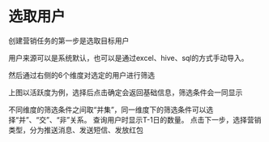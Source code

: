 # 选取用户
创建营销任务的第一步是选取目标用户

用户来源可以是系统默认，也可以是通过excel、hive、sql的方式手动导入。

然后通过右侧的6个维度对选定的用户进行筛选

上图以活跃度为例，选择后点击确定会返回基础信息，筛选条件会一同显示

不同维度的筛选条件之间取“并集”，同一维度下的筛选条件可以选择“并”、“交”、“非”关系。
查询用户时显示T-1日的数量。
点击下一步，选择营销类型，分为推送消息、发送短信、发放红包
